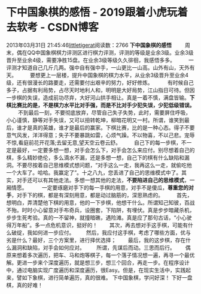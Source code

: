 # 下中国象棋的感悟 - 2019跟着小虎玩着去软考 - CSDN博客
2013年03月31日 21:45:46[littletigerat](https://me.csdn.net/littletigerat)阅读数：2766
**下中国象棋的感悟**
        周末，偶在QQ中国象棋棋力评测区进行棋力评测，评测的等级是业余3级。业余3级晋升至业余4级，需要净胜15盘。在业余3级等级久久徘徊，我感悟多多。
        一评测才知道自己几斤几两。强中自有强中手，一山更比一山高。山外有山，天外有天。
        要想更上一层楼，提升中国象棋的棋力水平，从业余3级晋升至业余4级，还有很漫长的路要走，还需要付出艰辛的努力，好好修炼。
         有时候自己多子，占据有利局势，占尽天时地利人和，明明是大好局势，江山指日可待。但因一步棋的失误，造成前功尽弃，大好河山拱手相让。真是一着不慎，满盘皆输。**下棋比赛比的是，不是棋力水平比对手强，而是不比对手少犯失误，少犯低级错误。**
        不到最后一刻，不要彻底放弃，尽管自己失子失势，此时，需要屏住呼吸，小心谨慎，静等对手失误，又可以扭转乾坤，柳暗花明又一村。所谓，谁笑到最后，谁才是真的英雄，谁才是最后的赢家。下棋比赛，比的是一种心态。得子不要意气风发，洋洋得意；失子不要暴跳如雷，心烦气躁。不以物喜，不以己悲。宠辱不惊,看庭前花开花落;去留无意,望天空云卷云舒。
        自己下的每一步棋，不一定是最好，一定要多想一想，对手会怎么下，对手会怎么来应付。别尽想着自己的棋，多么精妙绝伦，多么滴水不漏，还是多想一想，自己下的棋有什么缺陷和漏洞。不要尽按着自己思维模式想问题，“对手这么一走，我再这么一走，就偷吃他一个大车了。哈哈。我赢定了”。十之八九，您丢进了自己的思维模式中了。其实，对手还可以有其他走法。多想一想其他的走法，**不要陷进自己的思维模式**，一厢情愿。
         一定要琢磨对手下的每一手棋的用意，对手不是傻瓜，**尊重您的对手**，对手下的棋，都是有深刻用意，都是动过脑筋的，深思熟虑的。
        首先，想明白，弄清楚他下棋的用意，他的一下步棋，他想干什么。所谓知己知彼，百战不殆。时时小心留意对手布奇兵，设圈套，下陷阱，有埋伏。真是步步暗藏杀机，步步生死考验。真的一不留神，就撞暗礁，遇险滩。真是应了那句古话，“小心驶得万年船”。多一点危机意识，挺好的！
       其次，再去想对手这手棋，可能有什么破绽，我如何进一步应付。
       然后，我应付这手棋，考虑了哪些方面，优与劣是什么？最好，三个方案里，进行择优选择；
       最后，我的这步棋，存在什么漏洞和缺陷，对手会如何应对。
       所谓，先谋后而动。三思而后行。
      偶原来想着多次遍历，把车、马和炮等棋子，每一个落子情况想一遍，再寻一个最优解。更进一步来个深度遍历，就是想三步，想三个回合，再走一步。在程序设计中，通过电脑实现广度遍历和深度遍历，很Easy。但是，在现实生活中，实践起来，譬如下象棋，进行简单遍历，真的很难。
下中国象棋，学问好深！
下好一盘棋，真的好难！
